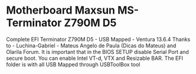# Motherboard Maxsun MS-Terminator Z790M D5
Complete EFI Terminator Z790M D5 - USB Mapped - Ventura 13.6.4
Thanks to - Luchina-Gabriel - Mateus Angelo de Paula (Dicas do Mateus) and Olarila Forum.
It is important that in the BIOS SETUP disable Serial Port and secure boot.
You can enable Intel VT-d, VTX and Resizable BAR.
The EFI folder is with all USB Mapped through USBToolBox tool
